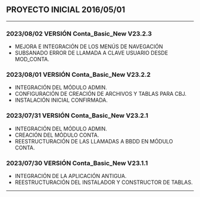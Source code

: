 
## PROYECTO INICIAL 2016/05/01
----
### 2023/08/02 VERSIÓN Conta_Basic_New V23.2.3

- MEJORA E INTEGRACIÓN DE LOS MENÚS DE NAVEGACIÓN
- SUBSANADO ERROR DE LLAMADA A CLAVE USUARIO DESDE MOD_CONTA.

### 2023/08/01 VERSIÓN Conta_Basic_New V23.2.2

- INTEGRACIÓN DEL MÓDULO ADMIN.
- CONFIGURACIÓN DE CREACIÓN DE ARCHIVOS Y TABLAS PARA CBJ.
- INSTALACIÓN INICIAL CONFIRMADA.

### 2023/07/31 VERSIÓN Conta_Basic_New V23.2.1

- INTEGRACIÓN DEL MÓDULO ADMIN.
- CREACIÓN DEL MÓDULO CONTA.
- REESTRUCTURACIÓN DE LAS LLAMADAS A BBDD EN MÓDULO CONTA.
    
### 2023/07/30 VERSIÓN Conta_Basic_New V23.1.1

- INTEGRACIÓN DE LA APLICACIÓN ANTIGUA.
- REESTRUCTURACIÓN DEL INSTALADOR Y CONSTRUCTOR DE TABLAS.
----